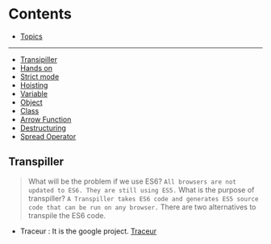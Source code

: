 # Contents

* [Topics](#topics)
----------------------------------------------------------------------------------------------------------------------
* [Transipiller](#transpiller)
* [Hands on](#hands-on)
* [Strict mode](#strict-mode)
* [Hoisting](#hoisting)
* [Variable](#variable)
* [Object](#object)
* [Class](#class)
* [Arrow Function](#arrow-function)
* [Destructuring](#destructuring)
* [Spread Operator](#spread-operator)

## Transpiller
> What will be the problem if we use ES6? `All browsers are not updated to ES6. They are still using ES5.`
> What is the purpose of transpiller? `A Transpiller takes ES6 code and generates ES5 source code that can be run on any browser.`
> There are two alternatives to transpile the ES6 code.
  * Traceur :  It is the google project. [Traceur](https://github.com/google/traceur-compiler/wiki/Getting-Started)





